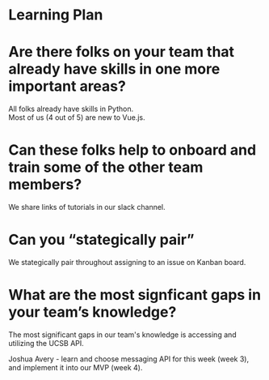 # Learning Plan
# Are there folks on your team that already have skills in one more important areas?
All folks already have skills in Python.\
Most of us (4 out of 5) are new to Vue.js.

# Can these folks help to onboard and train some of the other team members?
We share links of tutorials in our slack channel.

# Can you “stategically pair”
We stategically pair throughout assigning to an issue on Kanban board.

# What are the most signficant gaps in your team’s knowledge?
The most significant gaps in our team's knowledge is accessing and utilizing the UCSB API.

Joshua Avery - learn and choose messaging API for this week (week 3), and implement it into our MVP (week 4).
